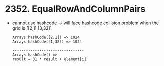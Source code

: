 # 2352. EqualRowAndColumnPairs

* cannot use hashcode -> will face hashcode collision problem when the grid is [[2,1],[3,32]]
    ```
    Arrays.hashCode([2,1]) => 1024
    Arrays.hashCode([1,32]) => 1024

    --------------------------------
    Arrays.hashCode() =>
    result = 31 * result + element[i]
    ```